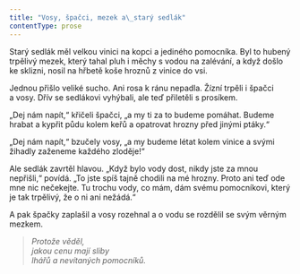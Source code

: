```yaml
---
title: "Vosy, špačci, mezek a\_starý sedlák"
contentType: prose
---
```


  

Starý sedlák měl velkou vinici na kopci a jediného pomocníka. Byl to hubený trpělivý mezek, který tahal pluh i měchy s vodou na zalévání, a když došlo ke sklizni, nosil na hřbetě koše hroznů z vinice do vsi.

Jednou přišlo veliké sucho. Ani rosa k ránu nepadla. Žízní trpěli i špačci a vosy. Dřív se sedlákovi vyhýbali, ale teď přiletěli s prosíkem.

„Dej nám napít,“ křičeli špačci, „a my ti za to budeme pomáhat. Budeme hrabat a kypřit půdu kolem keřů a opatrovat hrozny před jinými ptáky.“

„Dej nám napít,“ bzučely vosy, „a my budeme létat kolem vinice a svými žihadly zaženeme každého zloděje!“

Ale sedlák zavrtěl hlavou. „Když bylo vody dost, nikdy jste za mnou nepřišli,“ povídá. „To jste spíš tajně chodili na mé hrozny. Proto ani teď ode mne nic nečekejte. Tu trochu vody, co mám, dám svému pomocníkovi, který je tak trpělivý, že o ni ani nežádá.“

A pak špačky zaplašil a vosy rozehnal a o vodu se rozdělil se svým věrným mezkem.

> _Protože věděl,  
> jakou cenu mají sliby  
> lhářů a nevítaných pomocníků._
